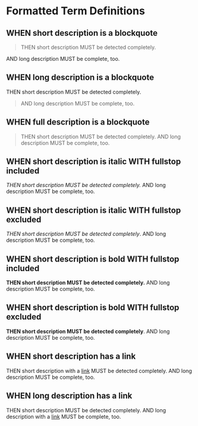 # Formatted Term Definitions

## WHEN short description is a blockquote

> THEN short description MUST be detected completely.

AND long description MUST be complete, too.

## WHEN long description is a blockquote

THEN short description MUST be detected completely.

> AND long description MUST be complete, too.

## WHEN full description is a blockquote

> THEN short description MUST be detected completely. AND long description MUST be complete, too.

## WHEN short description is italic WITH fullstop included

*THEN short description MUST be detected completely.* AND long description MUST be complete, too.

## WHEN short description is italic WITH fullstop excluded

*THEN short description MUST be detected completely*. AND long description MUST be complete, too.

## WHEN short description is bold WITH fullstop included

**THEN short description MUST be detected completely.** AND long description MUST be complete, too.

## WHEN short description is bold WITH fullstop excluded

**THEN short description MUST be detected completely**. AND long description MUST be complete, too.

## WHEN short description has a link

THEN short description with a [link](./foo.md) MUST be detected completely. AND long description MUST be complete, too.

## WHEN long description has a link

THEN short description MUST be detected completely. AND long description with a [link](./foo.md) MUST be complete, too.
